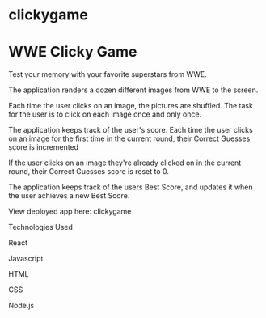 # clickygame

# WWE Clicky Game

Test your memory with your favorite superstars from WWE.

The application renders a dozen different images from WWE to the screen.

Each time the user clicks on an image, the pictures are shuffled. The task for the user is to click on each image once and only once.

The application keeps track of the user's score. Each time the user clicks on an image for the first time in the current round, their Correct Guesses score is incremented

If the user clicks on an image they're already clicked on in the current round, their Correct Guesses score is reset to 0.

The application keeps track of the users Best Score, and updates it when the user achieves a new Best Score.


View deployed app here: clickygame

Technologies Used

React

Javascript

HTML

CSS

Node.js




